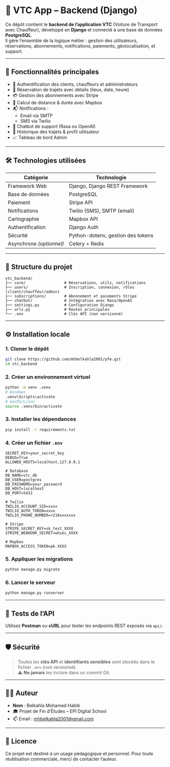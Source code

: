 # 🚗 VTC App – Backend (Django)

Ce dépôt contient le **backend de l’application VTC** (Voiture de Transport avec Chauffeur), développé en **Django** et connecté à une base de données **PostgreSQL**.  
Il gère l’ensemble de la logique métier : gestion des utilisateurs, réservations, abonnements, notifications, paiements, géolocalisation, et support.

---

## 🧩 Fonctionnalités principales

- 🔐 Authentification des clients, chauffeurs et administrateurs
- 📅 Réservation de trajets avec détails (lieux, date, heure)
- 💳 Gestion des abonnements avec Stripe
- 📍 Calcul de distance & durée avec Mapbox
- 📬 Notifications :
  - Email via SMTP
  - SMS via Twilio
- 🤖 Chatbot de support (Rasa ou OpenAI)
- 🧾 Historique des trajets & profil utilisateur
- 📈 Tableau de bord Admin

---

## 🛠️ Technologies utilisées

| Catégorie         | Technologie                        |
|-------------------|-------------------------------------|
| Framework Web     | Django, Django REST Framework       |
| Base de données   | PostgreSQL                          |
| Paiement          | Stripe API                          |
| Notifications     | Twilio (SMS), SMTP (email)          |
| Cartographie      | Mapbox API                          |
| Authentification  | Django Auth                         |
| Sécurité          | Python-dotenv, gestion des tokens   |
| Asynchrone *(optionnel)* | Celery + Redis               |

---

## 📁 Structure du projet

```
vtc_backend/
├── core/                 # Réservations, utils, notifications
├── users/                # Inscription, connexion, rôles (client/chauffeur/admin)
├── subscriptions/        # Abonnement et paiements Stripe
├── chatbot/              # Intégration avec Rasa/OpenAI
├── settings.py           # Configuration Django
├── urls.py               # Routes principales
└── .env                  # Clés API (non versionné)
```

---

## ⚙️ Installation locale

### 1. Cloner le dépôt

```bash
git clone https://github.com/mhbelkahla2001/pfe.git
cd vtc_backend
```

### 2. Créer un environnement virtuel

```bash
python -m venv .venv
# Windows
.venv\Scripts\activate
# macOS/Linux
source .venv/bin/activate
```

### 3. Installer les dépendances

```bash
pip install -r requirements.txt
```

### 4. Créer un fichier `.env`

```env
SECRET_KEY=your_secret_key
DEBUG=True
ALLOWED_HOSTS=localhost,127.0.0.1

# Database
DB_NAME=vtc_db
DB_USER=postgres
DB_PASSWORD=your_password
DB_HOST=localhost
DB_PORT=5432

# Twilio
TWILIO_ACCOUNT_SID=xxxx
TWILIO_AUTH_TOKEN=xxxx
TWILIO_PHONE_NUMBER=+216xxxxxxx

# Stripe
STRIPE_SECRET_KEY=sk_test_XXXX
STRIPE_WEBHOOK_SECRET=whsec_XXXX

# Mapbox
MAPBOX_ACCESS_TOKEN=pk.XXXX
```

### 5. Appliquer les migrations

```bash
python manage.py migrate
```

### 6. Lancer le serveur

```bash
python manage.py runserver
```

---

## 🧪 Tests de l’API

Utilisez **Postman** ou **cURL** pour tester les endpoints REST exposés via `api/`.

---

## 🛡️ Sécurité

> Toutes les **clés API** et **identifiants sensibles** sont stockés dans le fichier `.env` (non versionné).  
> ⚠️ **Ne jamais** les inclure dans un commit Git.

---

## 👨‍💻 Auteur

- **Nom** : Belkahla Mohamed Habib  
- 🎓 Projet de Fin d’Études – EPI Digital School  
- 📫 Email : mhbelkahla2001@gmail.com

---

## 📝 Licence

Ce projet est destiné à un usage pédagogique et personnel. Pour toute réutilisation commerciale, merci de contacter l’auteur.
